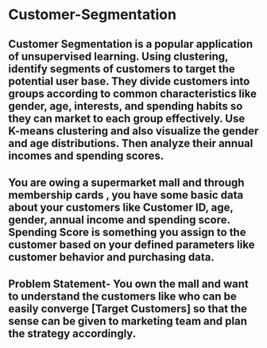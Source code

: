 # Customer-Segmentation
Customer Segmentation is a popular application of unsupervised learning. Using clustering, identify segments of customers to target the potential user base. They divide customers into groups according to common characteristics like gender, age, interests, and spending habits so they can market to each group effectively.
Use K-means clustering and also visualize the gender and age distributions.
Then analyze their annual incomes and spending scores.
---------------------------------------------------------
You are owing a supermarket mall and through membership cards , you have some basic data about your customers like Customer ID, age, gender, annual income and spending score.
Spending Score is something you assign to the customer based on your defined parameters like customer behavior and purchasing data.
---------------------------------------------------------
Problem Statement-
You own the mall and want to understand the customers like who can be easily converge [Target Customers] so that the sense can be given to marketing team and plan the strategy accordingly.
---------------------------------------------------------
